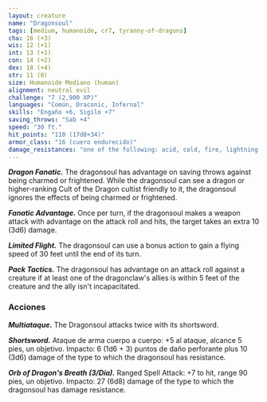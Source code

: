 ```yaml
---
layout: creature
name: "Dragonsoul"
tags: [medium, humanoide, cr7, tyranny-of-dragons]
cha: 16 (+3)
wis: 12 (+1)
int: 13 (+1)
con: 14 (+2)
dex: 18 (+4)
str: 11 (0)
size: Humanoide Mediano (human)
alignment: neutral evil
challenge: "7 (2,900 XP)"
languages: "Común, Draconic, Infernal"
skills: "Engaño +6, Sigilo +7"
saving_throws: "Sab +4"
speed: "30 ft."
hit_points: "110 (17d8+34)"
armor_class: "16 (cuero endurecido)"
damage_resistances: "one of the following: acid, cold, fire, lightning or poison"
---
```


***Dragon Fanatic.*** The dragonsoul has advantage on saving throws against being charmed or frightened. While the dragonsoul can see a dragon or higher-ranking Cult of the Dragon cultist friendly to it, the dragonsoul ignores the effects of being charmed or frightened.

***Fanatic Advantage.*** Once per turn, if the dragonsoul makes a weapon attack with advantage on the attack roll and hits, the target takes an extra 10 (3d6) damage.

***Limited Flight.*** The dragonsoul can use a bonus action to gain a flying speed of 30 feet until the end of its turn.

***Pack Tactics.*** The dragonsoul has advantage on an attack roll against a creature if at least one of the dragonclaw's allies is within 5 feet of the creature and the ally isn't incapacitated.

### Acciones

***Multiataque.*** The Dragonsoul attacks twice with its shortsword.

***Shortsword.*** Ataque de arma cuerpo a cuerpo: +5 al ataque, alcance 5 pies, un objetivo. Impacto: 6 (1d6 + 3) puntos de daño perforante plus 10 (3d6) damage of the type to which the dragonsoul has resistance.

***Orb of Dragon's Breath (3/Día).*** Ranged Spell Attack: +7 to hit, range 90 pies, un objetivo. Impacto: 27 (6d8) damage of the type to which the dragonsoul has damage resistance.